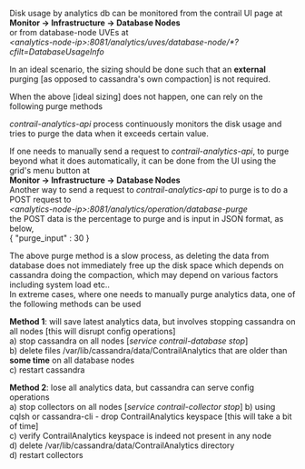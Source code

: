 Disk usage by analytics db can be monitored from the contrail UI page at  
**Monitor -> Infrastructure -> Database Nodes**  
or
from database-node UVEs at  
_\<analytics-node-ip\>:8081/analytics/uves/database-node/*?cfilt=DatabaseUsageInfo_  

In an ideal scenario, the sizing should be done such that an **external** purging [as opposed to cassandra's own compaction] is not required.  

When the above [ideal sizing] does not happen, one can rely on the following purge methods  

_contrail-analytics-api_ process continuously monitors the disk usage and tries to purge the data when it exceeds certain value. 

If one needs to manually send a request to _contrail-analytics-api_, to purge beyond what it does automatically, it can be done from the UI using the grid's menu button at  
**Monitor -> Infrastructure -> Database Nodes**  
Another way to send a request to _contrail-analytics-api_ to purge is to do a POST request to    
_\<analytics-node-ip\>:8081/analytics/operation/database-purge_  
the POST data is the percentage to purge and is input in JSON format, as below,  
{ "purge_input" : 30 }

The above purge method is a slow process, as deleting the data from database does not immediately free up the disk space which depends on cassandra doing the compaction, which may depend on various factors including system load etc..  
In extreme cases, where one needs to manually purge analytics data, one of the following methods can be used  

**Method 1**: will save latest analytics data, but involves stopping cassandra on all nodes [this will disrupt config operations]  
a) stop cassandra on all nodes [_service contrail-database stop_]  
b) delete files /var/lib/cassandra/data/ContrailAnalytics that are older than **some time** on all database nodes  
c) restart cassandra  

**Method 2**: lose all analytics data, but cassandra can serve config operations  
a) stop collectors on all nodes  [_service contrail-collector stop_]
b) using cqlsh or cassandra-cli - drop ContrailAnalytics keyspace [this will take a bit of time]  
c) verify ContrailAnalytics keyspace is indeed not present in any node  
d) delete /var/lib/cassandra/data/ContrailAnalytics directory  
d) restart collectors

